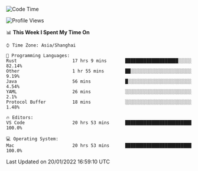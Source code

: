 <!--START_SECTION:waka-->
![Code Time](http://img.shields.io/badge/Code%20Time-936%20hrs%2028%20mins-blue)

![Profile Views](http://img.shields.io/badge/Profile%20Views-5-blue)

📊 **This Week I Spent My Time On** 

```text
⌚︎ Time Zone: Asia/Shanghai

💬 Programming Languages: 
Rust                     17 hrs 9 mins       ████████████████████░░░░░   82.14% 
Other                    1 hr 55 mins        ██░░░░░░░░░░░░░░░░░░░░░░░   9.19% 
Java                     56 mins             █░░░░░░░░░░░░░░░░░░░░░░░░   4.54% 
YAML                     26 mins             ░░░░░░░░░░░░░░░░░░░░░░░░░   2.1% 
Protocol Buffer          18 mins             ░░░░░░░░░░░░░░░░░░░░░░░░░   1.48%

🔥 Editors: 
VS Code                  20 hrs 53 mins      █████████████████████████   100.0%

💻 Operating System: 
Mac                      20 hrs 53 mins      █████████████████████████   100.0%

```


 Last Updated on 20/01/2022 16:59:10 UTC
<!--END_SECTION:waka-->
